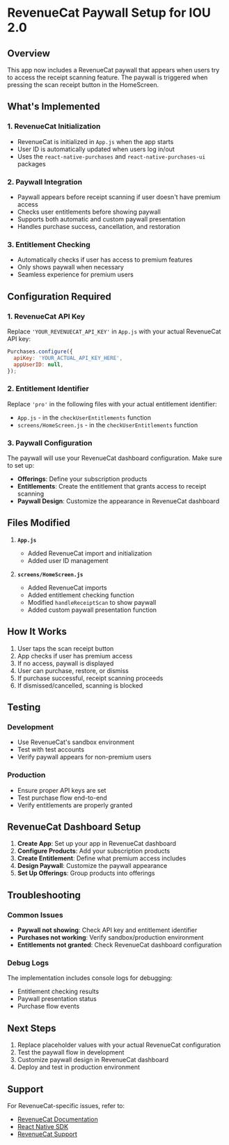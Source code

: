 # RevenueCat Paywall Setup for IOU 2.0

## Overview
This app now includes a RevenueCat paywall that appears when users try to access the receipt scanning feature. The paywall is triggered when pressing the scan receipt button in the HomeScreen.

## What's Implemented

### 1. RevenueCat Initialization
- RevenueCat is initialized in `App.js` when the app starts
- User ID is automatically updated when users log in/out
- Uses the `react-native-purchases` and `react-native-purchases-ui` packages

### 2. Paywall Integration
- Paywall appears before receipt scanning if user doesn't have premium access
- Checks user entitlements before showing paywall
- Supports both automatic and custom paywall presentation
- Handles purchase success, cancellation, and restoration

### 3. Entitlement Checking
- Automatically checks if user has access to premium features
- Only shows paywall when necessary
- Seamless experience for premium users

## Configuration Required

### 1. RevenueCat API Key
Replace `'YOUR_REVENUECAT_API_KEY'` in `App.js` with your actual RevenueCat API key:

```javascript
Purchases.configure({
  apiKey: 'YOUR_ACTUAL_API_KEY_HERE',
  appUserID: null,
});
```

### 2. Entitlement Identifier
Replace `'pro'` in the following files with your actual entitlement identifier:

- `App.js` - in the `checkUserEntitlements` function
- `screens/HomeScreen.js` - in the `checkUserEntitlements` function

### 3. Paywall Configuration
The paywall will use your RevenueCat dashboard configuration. Make sure to set up:

- **Offerings**: Define your subscription products
- **Entitlements**: Create the entitlement that grants access to receipt scanning
- **Paywall Design**: Customize the appearance in RevenueCat dashboard

## Files Modified

1. **`App.js`**
   - Added RevenueCat import and initialization
   - Added user ID management

2. **`screens/HomeScreen.js`**
   - Added RevenueCat imports
   - Added entitlement checking function
   - Modified `handleReceiptScan` to show paywall
   - Added custom paywall presentation function

## How It Works

1. User taps the scan receipt button
2. App checks if user has premium access
3. If no access, paywall is displayed
4. User can purchase, restore, or dismiss
5. If purchase successful, receipt scanning proceeds
6. If dismissed/cancelled, scanning is blocked

## Testing

### Development
- Use RevenueCat's sandbox environment
- Test with test accounts
- Verify paywall appears for non-premium users

### Production
- Ensure proper API keys are set
- Test purchase flow end-to-end
- Verify entitlements are properly granted

## RevenueCat Dashboard Setup

1. **Create App**: Set up your app in RevenueCat dashboard
2. **Configure Products**: Add your subscription products
3. **Create Entitlement**: Define what premium access includes
4. **Design Paywall**: Customize the paywall appearance
5. **Set Up Offerings**: Group products into offerings

## Troubleshooting

### Common Issues
- **Paywall not showing**: Check API key and entitlement identifier
- **Purchases not working**: Verify sandbox/production environment
- **Entitlements not granted**: Check RevenueCat dashboard configuration

### Debug Logs
The implementation includes console logs for debugging:
- Entitlement checking results
- Paywall presentation status
- Purchase flow events

## Next Steps

1. Replace placeholder values with your actual RevenueCat configuration
2. Test the paywall flow in development
3. Customize paywall design in RevenueCat dashboard
4. Deploy and test in production environment

## Support

For RevenueCat-specific issues, refer to:
- [RevenueCat Documentation](https://docs.revenuecat.com/)
- [React Native SDK](https://docs.revenuecat.com/docs/react-native)
- [RevenueCat Support](https://www.revenuecat.com/support/)
